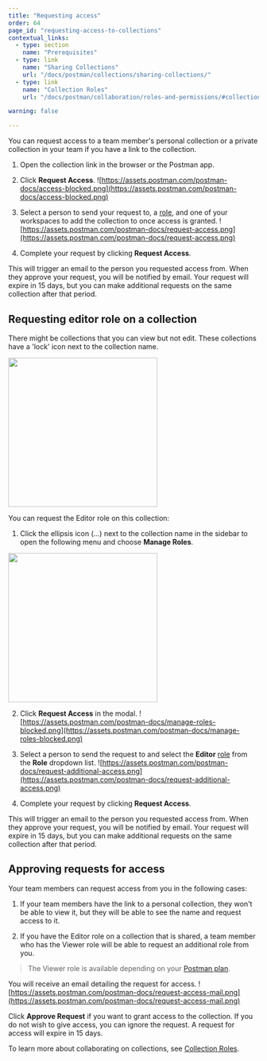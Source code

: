 ```yaml
---
title: "Requesting access"
order: 64
page_id: "requesting-access-to-collections"
contextual_links:
  - type: section
    name: "Prerequisites"
  - type: link
    name: "Sharing Collections"
    url: "/docs/postman/collections/sharing-collections/"
  - type: link
    name: "Collection Roles"
    url: "/docs/postman/collaboration/roles-and-permissions/#collection-roles"

warning: false

---
```


You can request access to a team member's personal collection or a private collection in your team if you have a link to the collection.

1. Open the collection link in the browser or the Postman app.

2. Click **Request Access**.
![https://assets.postman.com/postman-docs/access-blocked.png](https://assets.postman.com/postman-docs/access-blocked.png)

3. Select a person to send your request to, a [role](/docs/postman/collaboration/roles-and-permissions/#collection-roles), and one of your workspaces to add the collection to once access is granted.
![https://assets.postman.com/postman-docs/request-access.png](https://assets.postman.com/postman-docs/request-access.png)

4. Complete your request by clicking **Request Access**.

This will trigger an email to the person you requested access from. When they approve your request, you will be notified by email. Your request will expire in 15 days, but you can make additional requests on the same collection after that period.

## Requesting editor role on a collection

There might be collections that you can view but not edit. These collections have a 'lock' icon next to the collection name.

<img src="https://assets.postman.com/postman-docs/collection-lock.png" width="300px">

You can request the Editor role on this collection:

1. Click the ellipsis icon (...) next to the collection name in the sidebar to open the following menu and choose **Manage Roles**.
<img src="https://assets.postman.com/postman-docs/collection-context-menu.png" width="300px">

2. Click **Request Access** in the modal.
![https://assets.postman.com/postman-docs/manage-roles-blocked.png](https://assets.postman.com/postman-docs/manage-roles-blocked.png)

3. Select a person to send the request to and select the __Editor__ [role](/docs/postman/collaboration/roles-and-permissions/#collection-roles) from the __Role__ dropdown list.
![https://assets.postman.com/postman-docs/request-additional-access.png](https://assets.postman.com/postman-docs/request-additional-access.png)

4. Complete your request by clicking **Request Access**.

This will trigger an email to the person you requested access from. When they approve your request, you will be notified by email. Your request will expire in 15 days, but you can make additional requests on the same collection after that period.

## Approving requests for access

Your team members can request access from you in the following cases:

1. If your team members have the link to a personal collection, they won't be able to view it, but they will be able to see the name and request access to it.

2. If you have the Editor role on a collection that is shared, a team member who has the Viewer role will be able to request an additional role from you.

> The Viewer role is available depending on your [Postman plan](https://www.getpostman.com/pricing).

You will receive an email detailing the request for access.
![https://assets.postman.com/postman-docs/request-access-mail.png](https://assets.postman.com/postman-docs/request-access-mail.png)

Click **Approve Request** if you want to grant access to the collection. If you do not wish to give access, you can ignore the request. A request for access will expire in 15 days.

To learn more about collaborating on collections, see [Collection Roles](/docs/postman/collaboration/roles-and-permissions/#collection-roles).
